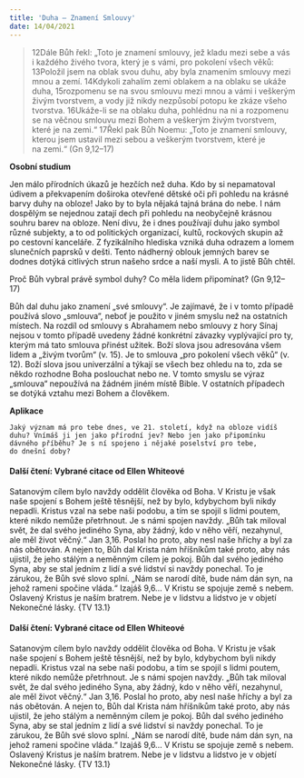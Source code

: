 ```yaml
---
title: 'Duha – Znamení Smlouvy'
date: 14/04/2021
---
```


> <p></p>
> 12Dále Bůh řekl: „Toto je znamení smlouvy, jež kladu mezi sebe a vás i každého živého tvora, který je s vámi, pro pokolení všech věků: 13Položil jsem na oblak svou duhu, aby byla znamením smlouvy mezi mnou a zemí. 14Kdykoli zahalím zemi oblakem a na oblaku se ukáže duha, 15rozpomenu se na svou smlouvu mezi mnou a vámi i veškerým živým tvorstvem, a vody již nikdy nezpůsobí potopu ke zkáze všeho tvorstva. 16Ukáže-li se na oblaku duha, pohlédnu na ni a rozpomenu se na věčnou smlouvu mezi Bohem a veškerým živým tvorstvem, které je na zemi.“ 17Řekl pak Bůh Noemu: „Toto je znamení smlouvy, kterou jsem ustavil mezi sebou a veškerým tvorstvem, které je na zemi.“ (Gn 9,12–17)

**Osobní studium**

Jen málo přírodních úkazů je hezčích než duha. Kdo by si nepamatoval údivem a překvapením doširoka otevřené dětské oči při pohledu na krásné barvy duhy na obloze! Jako by to byla nějaká tajná brána do nebe. I nám dospělým se nejednou zatají dech při pohledu na neobyčejně krásnou souhru barev na obloze. Není divu, že i dnes používají duhu jako symbol různé subjekty, a to od politických organizací, kultů, rockových skupin až po cestovní kanceláře. Z fyzikálního hlediska vzniká duha odrazem a lomem slunečních paprsků v dešti. Tento nádherný oblouk jemných barev se dodnes dotýká citlivých strun našeho srdce a naší mysli. A to jistě Bůh chtěl.

Proč Bůh vybral právě symbol duhy? Co měla lidem připomínat? (Gn 9,12–17)

Bůh dal duhu jako znamení „své smlouvy“. Je zajímavé, že i v tomto případě používá slovo „smlouva“, neboť je použito v jiném smyslu než na ostatních místech. Na rozdíl od smlouvy s Abrahamem nebo smlouvy z hory Sínaj nejsou v tomto případě uvedeny žádné konkrétní závazky vyplývající pro ty, kterým má tato smlouva přinést užitek. Boží slova jsou adresována všem lidem a „živým tvorům“ (v. 15). Je to smlouva „pro pokolení všech věků“ (v. 12). Boží slova jsou univerzální a týkají se všech bez ohledu na to, zda se někdo rozhodne Boha poslouchat nebo ne. V tomto smyslu se výraz „smlouva“ nepoužívá na žádném jiném místě Bible. V ostatních případech se dotýká vztahu mezi Bohem a člověkem.

**Aplikace**

`Jaký význam má pro tebe dnes, ve 21. století, když na obloze vidíš duhu? Vnímáš ji jen jako přírodní jev? Nebo jen jako připomínku dávného příběhu? Je s ní spojeno i nějaké poselství pro tebe, do dnešní doby?`

#### Další čtení: Vybrané citace od Ellen Whiteové

Satanovým cílem bylo navždy oddělit člověka od Boha. V Kristu je však naše spojení s Bohem ještě těsnější, než by bylo, kdybychom byli nikdy nepadli. Kristus vzal na sebe naši podobu, a tím se spojil s lidmi poutem, které nikdo nemůže přetrhnout. Je s námi spojen navždy. „Bůh tak miloval svět, že dal svého jediného Syna, aby žádný, kdo v něho věří, nezahynul, ale měl život věčný.“ Jan 3,16. Poslal ho proto, aby nesl naše hříchy a byl za nás obětován. A nejen to, Bůh dal Krista nám hříšníkům také proto, aby nás ujistil, že jeho stálým a neměnným cílem je pokoj. Bůh dal svého jediného Syna, aby se stal jedním z lidí a své lidství si navždy ponechal. To je zárukou, že Bůh své slovo splní. „Nám se narodí dítě, bude nám dán syn, na jehož rameni spočine vláda.“ Izajáš 9,6... V Kristu se spojuje země s nebem. Oslavený Kristus je naším bratrem. Nebe je v lidstvu a lidstvo je v objetí Nekonečné lásky. {TV 13.1}

#### Další čtení: Vybrané citace od Ellen Whiteové

Satanovým cílem bylo navždy oddělit člověka od Boha. V Kristu je však naše spojení s Bohem ještě těsnější, než by bylo, kdybychom byli nikdy nepadli. Kristus vzal na sebe naši podobu, a tím se spojil s lidmi poutem, které nikdo nemůže přetrhnout. Je s námi spojen navždy. „Bůh tak miloval svět, že dal svého jediného Syna, aby žádný, kdo v něho věří, nezahynul, ale měl život věčný.“ Jan 3,16. Poslal ho proto, aby nesl naše hříchy a byl za nás obětován. A nejen to, Bůh dal Krista nám hříšníkům také proto, aby nás ujistil, že jeho stálým a neměnným cílem je pokoj. Bůh dal svého jediného Syna, aby se stal jedním z lidí a své lidství si navždy ponechal. To je zárukou, že Bůh své slovo splní. „Nám se narodí dítě, bude nám dán syn, na jehož rameni spočine vláda.“ Izajáš 9,6... V Kristu se spojuje země s nebem. Oslavený Kristus je naším bratrem. Nebe je v lidstvu a lidstvo je v objetí Nekonečné lásky. {TV 13.1}